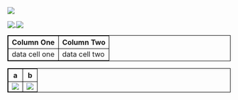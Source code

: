 ![](https://i.imgur.com/tPQYo8K.png)

<a href="https://github.com/anuraghazra/github-readme-stats">
  <img align="center" src="https://github-readme-stats.vercel.app/api?username=shtrausslearning&show_icons=true&theme=tokyonight&hide=contribs,prs" />
</a>
<a href="https://github.com/shtrausslearning/github-readme-stats">
  <img align="center" src="https://github-readme-stats.vercel.app/api/top-langs/?username=shtrausslearning&theme=tokyonight&langs_count=4&layout=compact" />
</a>

<style>
table {
    border-collapse: collapse;
}
table, th, td {
   border: 1px solid black;
}
blockquote {
    border-left: solid blue;
    padding-left: 10px;
}
</style>

| Column One    | Column Two    |                                                                                                                                                   
| ---           | ---           |                                                                                                                                                   
| data cell one | data cell two |  

|a|b|
|-|-|
|![](https://github-readme-stats.vercel.app/api?username=shtrausslearning&show_icons=true&theme=tokyonight&hide=contribs,prs)|![](https://github-readme-stats.vercel.app/api?username=shtrausslearning&show_icons=true&theme=tokyonight&hide=contribs,prs)|
